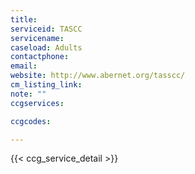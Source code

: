 ```yaml
---
title: 
serviceid: TASCC
servicename: 
caseload: Adults
contactphone: 
email: 
website: http://www.abernet.org/tasscc/
cm_listing_link: 
note: ""
ccgservices:

ccgcodes:

---
```


{{< ccg_service_detail >}}
